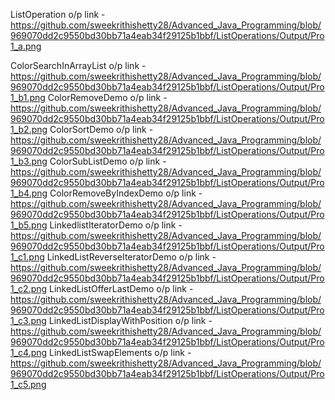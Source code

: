 
ListOperation o/p link -https://github.com/sweekrithishetty28/Advanced_Java_Programming/blob/969070dd2c9550bd30bb71a4eab34f29125b1bbf/ListOperations/Output/Pro1_a.png

ColorSearchInArrayList o/p link - https://github.com/sweekrithishetty28/Advanced_Java_Programming/blob/969070dd2c9550bd30bb71a4eab34f29125b1bbf/ListOperations/Output/Pro1_b1.png
ColorRemoveDemo o/p link - https://github.com/sweekrithishetty28/Advanced_Java_Programming/blob/969070dd2c9550bd30bb71a4eab34f29125b1bbf/ListOperations/Output/Pro1_b2.png
ColorSortDemo o/p link - https://github.com/sweekrithishetty28/Advanced_Java_Programming/blob/969070dd2c9550bd30bb71a4eab34f29125b1bbf/ListOperations/Output/Pro1_b3.png
ColorSubListDemo o/p link - https://github.com/sweekrithishetty28/Advanced_Java_Programming/blob/969070dd2c9550bd30bb71a4eab34f29125b1bbf/ListOperations/Output/Pro1_b4.png
ColorRemoveByIndexDemo o/p link - https://github.com/sweekrithishetty28/Advanced_Java_Programming/blob/969070dd2c9550bd30bb71a4eab34f29125b1bbf/ListOperations/Output/Pro1_b5.png
LinkedlistIteratorDemo o/p link - https://github.com/sweekrithishetty28/Advanced_Java_Programming/blob/969070dd2c9550bd30bb71a4eab34f29125b1bbf/ListOperations/Output/Pro1_c1.png
LinkedListReverseIteratorDemo o/p link -
https://github.com/sweekrithishetty28/Advanced_Java_Programming/blob/969070dd2c9550bd30bb71a4eab34f29125b1bbf/ListOperations/Output/Pro1_c2.png
LinkedListOfferLastDemo o/p link - https://github.com/sweekrithishetty28/Advanced_Java_Programming/blob/969070dd2c9550bd30bb71a4eab34f29125b1bbf/ListOperations/Output/Pro1_c3.png
LinkedListDisplayWithPosition o/p link - https://github.com/sweekrithishetty28/Advanced_Java_Programming/blob/969070dd2c9550bd30bb71a4eab34f29125b1bbf/ListOperations/Output/Pro1_c4.png
LinkedListSwapElements o/p link - 
https://github.com/sweekrithishetty28/Advanced_Java_Programming/blob/969070dd2c9550bd30bb71a4eab34f29125b1bbf/ListOperations/Output/Pro1_c5.png



